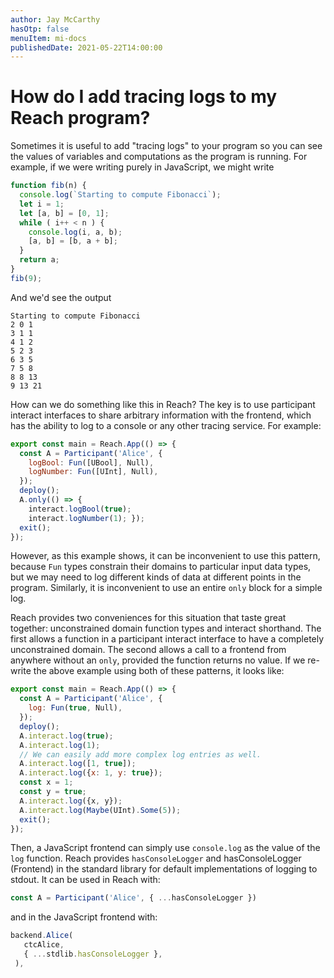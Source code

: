 ```yaml
---
author: Jay McCarthy
hasOtp: false
menuItem: mi-docs
publishedDate: 2021-05-22T14:00:00
---
```


# How do I add tracing logs to my Reach program?

Sometimes it is useful to add "tracing logs" to your program so you can see the values of variables and computations as the program is running. For example, if we were writing purely in JavaScript, we might write

```js
function fib(n) {
  console.log(`Starting to compute Fibonacci`);
  let i = 1;
  let [a, b] = [0, 1];
  while ( i++ < n ) {
    console.log(i, a, b);
    [a, b] = [b, a + b];
  }
  return a;
}
fib(9);
```

And we'd see the output

```
Starting to compute Fibonacci
2 0 1
3 1 1
4 1 2
5 2 3
6 3 5
7 5 8
8 8 13
9 13 21
```

How can we do something like this in Reach? The key is to use participant interact interfaces to share arbitrary information with the frontend, which has the ability to log to a console or any other tracing service. For example:

```js
export const main = Reach.App(() => {
  const A = Participant('Alice', {
    logBool: Fun([UBool], Null),
    logNumber: Fun([UInt], Null),
  });
  deploy();
  A.only(() => {
    interact.logBool(true);
    interact.logNumber(1); });
  exit();
});
```

However, as this example shows, it can be inconvenient to use this pattern, because `Fun` types constrain their domains to particular input data types, but we may need to log different kinds of data at different points in the program.
Similarly, it is inconvenient to use an entire `only` block for a simple log.

Reach provides two conveniences for this situation that taste great together: unconstrained domain function types and interact shorthand.
The first allows a function in a participant interact interface to have a completely unconstrained domain.
The second allows a call to a frontend from anywhere without an `only`, provided the function returns no value.
If we re-write the above example using both of these patterns, it looks like:

```js
export const main = Reach.App(() => {
  const A = Participant('Alice', {
    log: Fun(true, Null),
  });
  deploy();
  A.interact.log(true);
  A.interact.log(1);
  // We can easily add more complex log entries as well.
  A.interact.log([1, true]);
  A.interact.log({x: 1, y: true});
  const x = 1;
  const y = true;
  A.interact.log({x, y});
  A.interact.log(Maybe(UInt).Some(5));
  exit();
});
```

Then, a JavaScript frontend can simply use `console.log` as the value of the `log` function. Reach provides `hasConsoleLogger` and hasConsoleLogger (Frontend) in the standard library for default implementations of logging to stdout. It can be used in Reach with:

```js
const A = Participant('Alice', { ...hasConsoleLogger })
```

and in the JavaScript frontend with:

```js
backend.Alice(
   ctcAlice,
   { ...stdlib.hasConsoleLogger },
 ),
```
